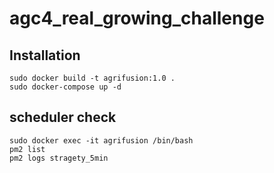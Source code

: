# agc4_real_growing_challenge

## Installation

```
sudo docker build -t agrifusion:1.0 .
sudo docker-compose up -d
```

## scheduler check
```
sudo docker exec -it agrifusion /bin/bash
pm2 list
pm2 logs stragety_5min
```
